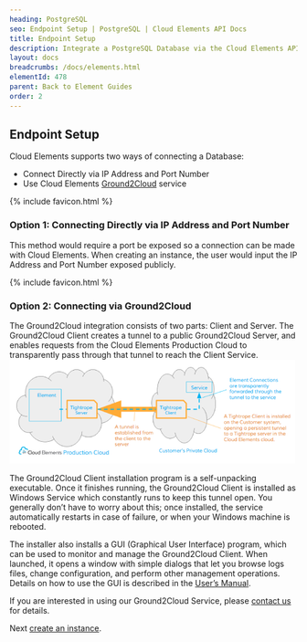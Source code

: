 ```yaml
---
heading: PostgreSQL
seo: Endpoint Setup | PostgreSQL | Cloud Elements API Docs
title: Endpoint Setup
description: Integrate a PostgreSQL Database via the Cloud Elements APIs.
layout: docs
breadcrumbs: /docs/elements.html
elementId: 478
parent: Back to Element Guides
order: 2
---
```


## Endpoint Setup

Cloud Elements supports two ways of connecting a Database:
* Connect Directly via IP Address and Port Number
* Use Cloud Elements [Ground2Cloud](/docs/products/ground-2-cloud/index.html) service

{% include favicon.html %}

###  Option 1: Connecting Directly via IP Address and Port Number

This method would require a port be exposed so a connection can be made with Cloud Elements.
When creating an instance, the user would input the IP Address and Port Number exposed publicly.

{% include favicon.html %}

###  Option 2: Connecting via Ground2Cloud

The Ground2Cloud integration consists of two parts: Client and Server.
The Ground2Cloud Client creates a tunnel to a public Ground2Cloud Server, and enables requests from the Cloud Elements Production Cloud to transparently pass through that tunnel to reach the Client Service.
![Cloud Elements Ground2Cloud 1](/assets/img/ground2cloud/how-it-works.png)

The Ground2Cloud Client installation program is a self-unpacking executable. Once it finishes running, the Ground2Cloud Client is installed as Windows Service which constantly runs to keep this tunnel open. You generally don’t have to worry about this; once installed, the service automatically restarts in case of failure, or when your Windows machine is rebooted.

The installer also installs a GUI (Graphical User Interface) program, which can be used to monitor and manage the Ground2Cloud Client. When launched, it opens a window with simple dialogs that let you browse logs files, change configuration, and perform other management operations. Details on how to use the GUI is described in the [User’s Manual](/docs/products/ground-2-cloud/index.html).

If you are interested in using our Ground2Cloud Service, please [contact us](info@cloud-elements.com) for details.

Next [create an instance](mysql-create-instance.html).
